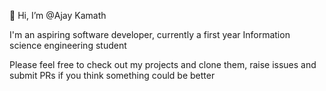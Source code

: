 👋 Hi, I’m @Ajay Kamath

I'm an aspiring software developer, currently a first year Information science engineering student 

Please feel free to check out my projects and clone them, raise issues and submit PRs if you think something could be better
